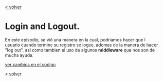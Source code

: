 [< volver](../../README.md)
# Login and Logout.

En este episodio, se vió una manera en la cual, podriamos hacer que l usuario cuando termine su registro se logee, ademas de la manera de hacer "log out", asi como tambien el uso de algunos **middleware** que nos son de mucha ayuda.

[ver cambios en el codigo](https://github.com/wilberthRA/Proyecto-1-Software-Libre/commit/9c0591565a5686feafce1066913be01558a721ba)

[< volver](../../README.md)